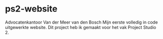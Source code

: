 # ps2-website
Advocatenkantoor Van der Meer van den Bosch
Mijn eerste volledig in code uitgewerkte website. Dit project heb ik gemaakt voor het vak Project Studio 2.
